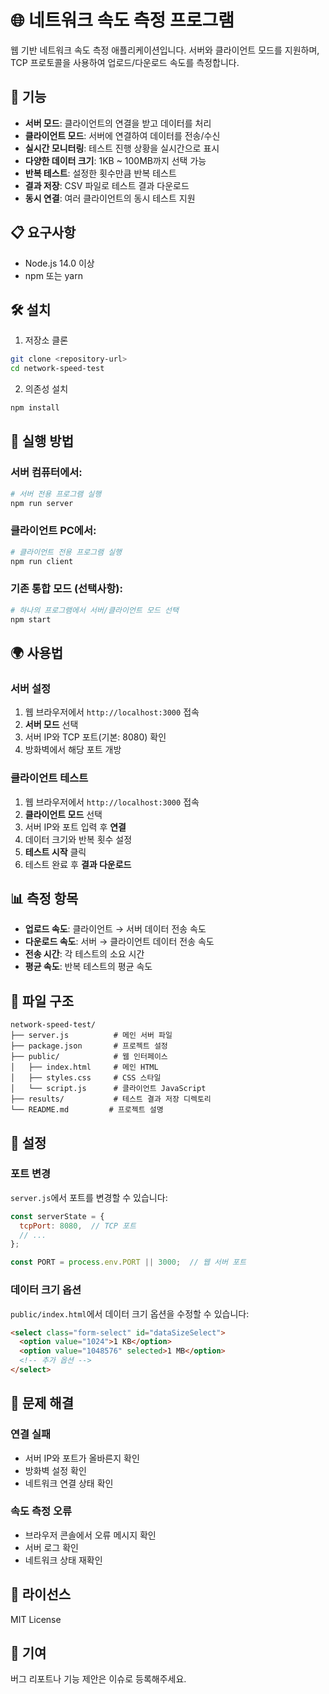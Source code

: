 # 🌐 네트워크 속도 측정 프로그램

웹 기반 네트워크 속도 측정 애플리케이션입니다. 서버와 클라이언트 모드를 지원하며, TCP 프로토콜을 사용하여 업로드/다운로드 속도를 측정합니다.

## 🚀 기능

- **서버 모드**: 클라이언트의 연결을 받고 데이터를 처리
- **클라이언트 모드**: 서버에 연결하여 데이터를 전송/수신
- **실시간 모니터링**: 테스트 진행 상황을 실시간으로 표시
- **다양한 데이터 크기**: 1KB ~ 100MB까지 선택 가능
- **반복 테스트**: 설정한 횟수만큼 반복 테스트
- **결과 저장**: CSV 파일로 테스트 결과 다운로드
- **동시 연결**: 여러 클라이언트의 동시 테스트 지원

## 📋 요구사항

- Node.js 14.0 이상
- npm 또는 yarn

## 🛠️ 설치

1. 저장소 클론
```bash
git clone <repository-url>
cd network-speed-test
```

2. 의존성 설치
```bash
npm install
```

## 🚀 실행 방법

### **서버 컴퓨터에서:**
```bash
# 서버 전용 프로그램 실행
npm run server
```

### **클라이언트 PC에서:**
```bash
# 클라이언트 전용 프로그램 실행
npm run client
```

### **기존 통합 모드 (선택사항):**
```bash
# 하나의 프로그램에서 서버/클라이언트 모드 선택
npm start
```

## 🌍 사용법

### 서버 설정

1. 웹 브라우저에서 `http://localhost:3000` 접속
2. **서버 모드** 선택
3. 서버 IP와 TCP 포트(기본: 8080) 확인
4. 방화벽에서 해당 포트 개방

### 클라이언트 테스트

1. 웹 브라우저에서 `http://localhost:3000` 접속
2. **클라이언트 모드** 선택
3. 서버 IP와 포트 입력 후 **연결**
4. 데이터 크기와 반복 횟수 설정
5. **테스트 시작** 클릭
6. 테스트 완료 후 **결과 다운로드**

## 📊 측정 항목

- **업로드 속도**: 클라이언트 → 서버 데이터 전송 속도
- **다운로드 속도**: 서버 → 클라이언트 데이터 전송 속도
- **전송 시간**: 각 테스트의 소요 시간
- **평균 속도**: 반복 테스트의 평균 속도

## 📁 파일 구조

```
network-speed-test/
├── server.js          # 메인 서버 파일
├── package.json       # 프로젝트 설정
├── public/            # 웹 인터페이스
│   ├── index.html     # 메인 HTML
│   ├── styles.css     # CSS 스타일
│   └── script.js      # 클라이언트 JavaScript
├── results/           # 테스트 결과 저장 디렉토리
└── README.md         # 프로젝트 설명
```

## 🔧 설정

### 포트 변경

`server.js`에서 포트를 변경할 수 있습니다:

```javascript
const serverState = {
  tcpPort: 8080,  // TCP 포트
  // ...
};

const PORT = process.env.PORT || 3000;  // 웹 서버 포트
```

### 데이터 크기 옵션

`public/index.html`에서 데이터 크기 옵션을 수정할 수 있습니다:

```html
<select class="form-select" id="dataSizeSelect">
  <option value="1024">1 KB</option>
  <option value="1048576" selected>1 MB</option>
  <!-- 추가 옵션 -->
</select>
```

## 🐛 문제 해결

### 연결 실패
- 서버 IP와 포트가 올바른지 확인
- 방화벽 설정 확인
- 네트워크 연결 상태 확인

### 속도 측정 오류
- 브라우저 콘솔에서 오류 메시지 확인
- 서버 로그 확인
- 네트워크 상태 재확인

## 📝 라이선스

MIT License

## 🤝 기여

버그 리포트나 기능 제안은 이슈로 등록해주세요.
